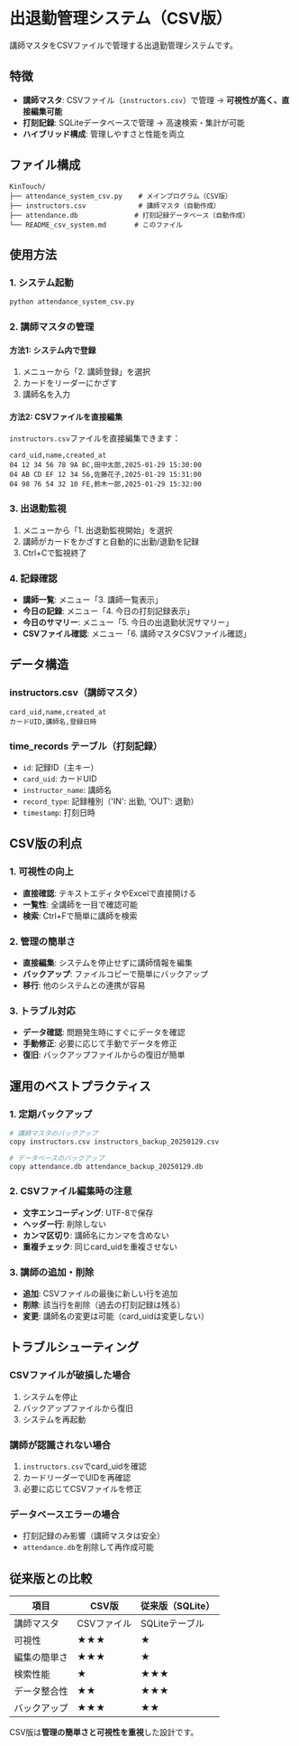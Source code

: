 # 出退勤管理システム（CSV版）

講師マスタをCSVファイルで管理する出退勤管理システムです。

## 特徴

- **講師マスタ**: CSVファイル（`instructors.csv`）で管理 → **可視性が高く、直接編集可能**
- **打刻記録**: SQLiteデータベースで管理 → 高速検索・集計が可能
- **ハイブリッド構成**: 管理しやすさと性能を両立

## ファイル構成

```
KinTouch/
├── attendance_system_csv.py    # メインプログラム（CSV版）
├── instructors.csv             # 講師マスタ（自動作成）
├── attendance.db              # 打刻記録データベース（自動作成）
└── README_csv_system.md       # このファイル
```

## 使用方法

### 1. システム起動

```bash
python attendance_system_csv.py
```

### 2. 講師マスタの管理

#### 方法1: システム内で登録
1. メニューから「2. 講師登録」を選択
2. カードをリーダーにかざす
3. 講師名を入力

#### 方法2: CSVファイルを直接編集
`instructors.csv`ファイルを直接編集できます：

```csv
card_uid,name,created_at
04 12 34 56 78 9A BC,田中太郎,2025-01-29 15:30:00
04 AB CD EF 12 34 56,佐藤花子,2025-01-29 15:31:00
04 98 76 54 32 10 FE,鈴木一郎,2025-01-29 15:32:00
```

### 3. 出退勤監視

1. メニューから「1. 出退勤監視開始」を選択
2. 講師がカードをかざすと自動的に出勤/退勤を記録
3. Ctrl+Cで監視終了

### 4. 記録確認

- **講師一覧**: メニュー「3. 講師一覧表示」
- **今日の記録**: メニュー「4. 今日の打刻記録表示」
- **今日のサマリー**: メニュー「5. 今日の出退勤状況サマリー」
- **CSVファイル確認**: メニュー「6. 講師マスタCSVファイル確認」

## データ構造

### instructors.csv（講師マスタ）
```csv
card_uid,name,created_at
カードUID,講師名,登録日時
```

### time_records テーブル（打刻記録）
- `id`: 記録ID（主キー）
- `card_uid`: カードUID
- `instructor_name`: 講師名
- `record_type`: 記録種別（'IN': 出勤, 'OUT': 退勤）
- `timestamp`: 打刻日時

## CSV版の利点

### 1. 可視性の向上
- **直接確認**: テキストエディタやExcelで直接開ける
- **一覧性**: 全講師を一目で確認可能
- **検索**: Ctrl+Fで簡単に講師を検索

### 2. 管理の簡単さ
- **直接編集**: システムを停止せずに講師情報を編集
- **バックアップ**: ファイルコピーで簡単にバックアップ
- **移行**: 他のシステムとの連携が容易

### 3. トラブル対応
- **データ確認**: 問題発生時にすぐにデータを確認
- **手動修正**: 必要に応じて手動でデータを修正
- **復旧**: バックアップファイルからの復旧が簡単

## 運用のベストプラクティス

### 1. 定期バックアップ
```bash
# 講師マスタのバックアップ
copy instructors.csv instructors_backup_20250129.csv

# データベースのバックアップ
copy attendance.db attendance_backup_20250129.db
```

### 2. CSVファイル編集時の注意
- **文字エンコーディング**: UTF-8で保存
- **ヘッダー行**: 削除しない
- **カンマ区切り**: 講師名にカンマを含めない
- **重複チェック**: 同じcard_uidを重複させない

### 3. 講師の追加・削除
- **追加**: CSVファイルの最後に新しい行を追加
- **削除**: 該当行を削除（過去の打刻記録は残る）
- **変更**: 講師名の変更は可能（card_uidは変更しない）

## トラブルシューティング

### CSVファイルが破損した場合
1. システムを停止
2. バックアップファイルから復旧
3. システムを再起動

### 講師が認識されない場合
1. `instructors.csv`でcard_uidを確認
2. カードリーダーでUIDを再確認
3. 必要に応じてCSVファイルを修正

### データベースエラーの場合
- 打刻記録のみ影響（講師マスタは安全）
- `attendance.db`を削除して再作成可能

## 従来版との比較

| 項目 | CSV版 | 従来版（SQLite） |
|------|-------|------------------|
| 講師マスタ | CSVファイル | SQLiteテーブル |
| 可視性 | ★★★ | ★ |
| 編集の簡単さ | ★★★ | ★ |
| 検索性能 | ★ | ★★★ |
| データ整合性 | ★★ | ★★★ |
| バックアップ | ★★★ | ★★ |

CSV版は**管理の簡単さと可視性を重視**した設計です。
